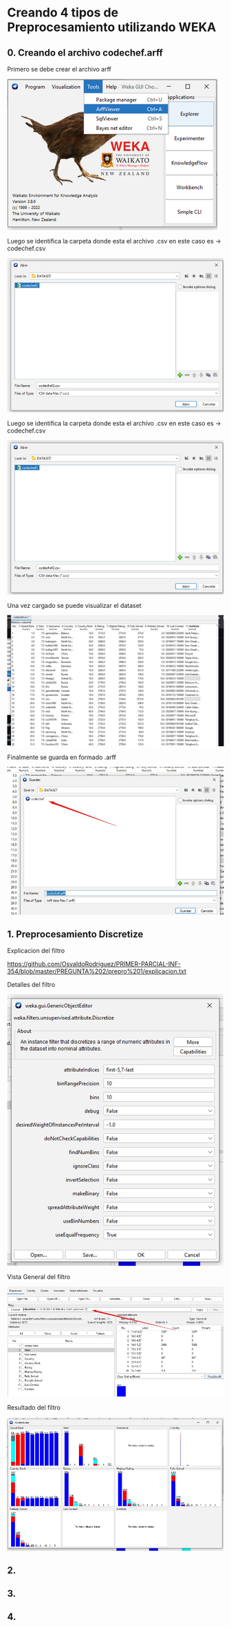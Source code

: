 # Creando 4 tipos de Preprocesamiento utilizando WEKA

## 0. Creando el archivo codechef.arff

Primero se debe crear el archivo arff

![Creacion](https://github.com/OsvaldoRodriguez/PRIMER-PARCIAL-INF-354/blob/master/PREGUNTA%202/crear%20raff/crearArff.png)

Luego se identifica la carpeta donde esta el archivo .csv en este caso es -> codechef.csv

![Ubicacion](https://github.com/OsvaldoRodriguez/PRIMER-PARCIAL-INF-354/blob/master/PREGUNTA%202/crear%20raff/archivo%20csv.jpeg)

Luego se identifica la carpeta donde esta el archivo .csv en este caso es -> codechef.csv

![Ubicacion](https://github.com/OsvaldoRodriguez/PRIMER-PARCIAL-INF-354/blob/master/PREGUNTA%202/crear%20raff/archivo%20csv.jpeg)

Una vez cargado se puede visualizar el dataset 

![dataset](https://github.com/OsvaldoRodriguez/PRIMER-PARCIAL-INF-354/blob/master/PREGUNTA%202/crear%20raff/cargando%20csv.jpeg)

Finalmente se guarda en formado .arff

![dataset](https://github.com/OsvaldoRodriguez/PRIMER-PARCIAL-INF-354/blob/master/PREGUNTA%202/crear%20raff/guardar%20como%20arff.jpeg)


## 1. Preprocesamiento Discretize

Explicacion del filtro

https://github.com/OsvaldoRodriguez/PRIMER-PARCIAL-INF-354/blob/master/PREGUNTA%202/prepro%201/explicacion.txt

Detalles del filtro

![](https://github.com/OsvaldoRodriguez/PRIMER-PARCIAL-INF-354/blob/master/PREGUNTA%202/prepro%201/filter.jpeg)

Vista General del filtro

![](https://github.com/OsvaldoRodriguez/PRIMER-PARCIAL-INF-354/blob/master/PREGUNTA%202/prepro%201/vista%20general.jpeg)

Resultado del filtro

![](https://github.com/OsvaldoRodriguez/PRIMER-PARCIAL-INF-354/blob/master/PREGUNTA%202/prepro%201/resultado.jpeg)

## 2.


## 3.

## 4.
